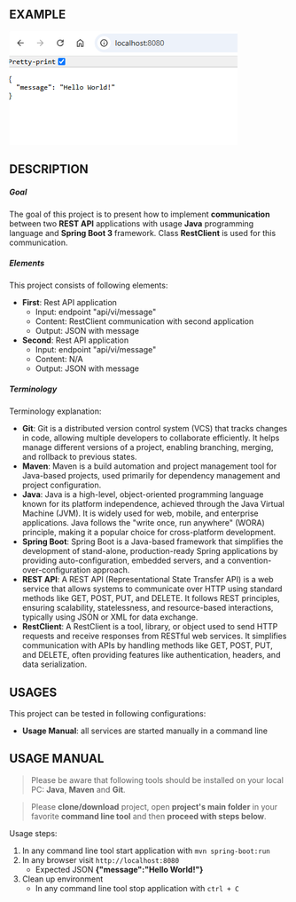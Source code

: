 EXAMPLE
-------

![My Image](readme-images/image-01.png)


DESCRIPTION
-----------

##### Goal
The goal of this project is to present how to implement **communication** between two **REST API** applications with usage **Java** programming language and **Spring Boot 3** framework. Class **RestClient** is used for this communication.

##### Elements
This project consists of following elements:
* **First**: Rest API application
   * Input: endpoint "api/vi/message"
   * Content: RestClient communication with second application
   * Output: JSON with message
* **Second**: Rest API application
   * Input: endpoint "api/vi/message"
   * Content: N/A
   * Output: JSON with message

##### Terminology
Terminology explanation:
* **Git**: Git is a distributed version control system (VCS) that tracks changes in code, allowing multiple developers to collaborate efficiently. It helps manage different versions of a project, enabling branching, merging, and rollback to previous states.
* **Maven**: Maven is a build automation and project management tool for Java-based projects, used primarily for dependency management and project configuration.
* **Java**: Java is a high-level, object-oriented programming language known for its platform independence, achieved through the Java Virtual Machine (JVM). It is widely used for web, mobile, and enterprise applications. Java follows the "write once, run anywhere" (WORA) principle, making it a popular choice for cross-platform development.
* **Spring Boot**: Spring Boot is a Java-based framework that simplifies the development of stand-alone, production-ready Spring applications by providing auto-configuration, embedded servers, and a convention-over-configuration approach.
* **REST API**: A REST API (Representational State Transfer API) is a web service that allows systems to communicate over HTTP using standard methods like GET, POST, PUT, and DELETE. It follows REST principles, ensuring scalability, statelessness, and resource-based interactions, typically using JSON or XML for data exchange.
* **RestClient**: A RestClient is a tool, library, or object used to send HTTP requests and receive responses from RESTful web services. It simplifies communication with APIs by handling methods like GET, POST, PUT, and DELETE, often providing features like authentication, headers, and data serialization. 


USAGES
------

This project can be tested in following configurations:
* **Usage Manual**: all services are started manually in a command line


USAGE MANUAL
------------

> Please be aware that following tools should be installed on your local PC: **Java**, **Maven** and **Git**. 

> Please **clone/download** project, open **project's main folder** in your favorite **command line tool** and then **proceed with steps below**. 

Usage steps:
1. In any command line tool start application with `mvn spring-boot:run`
1. In any browser visit `http://localhost:8080`
   * Expected JSON **{"message":"Hello World!"}**
1. Clean up environment 
     * In any command line tool stop application with `ctrl + C`